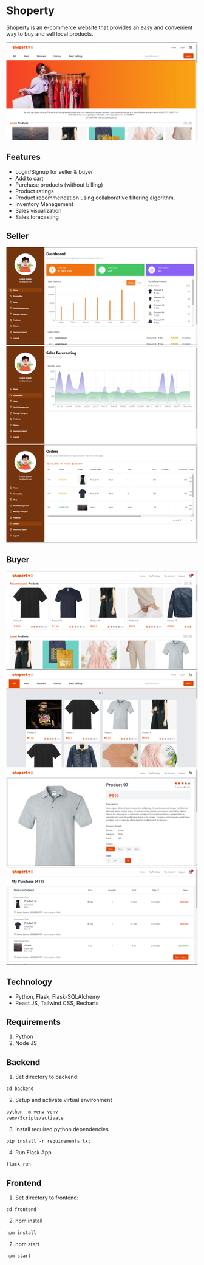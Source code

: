 # Shoperty
Shoperty is an e-commerce website that provides an easy and convenient way to buy and sell local products. 

<img
  src="docs/home.png"
  alt="Homepage"
  style="display: inline-block; margin: 0 auto">

## Features
- Login/Signup for seller & buyer
- Add to cart 
- Purchase products (without billing)
- Product ratings
- Product recommendation using collaborative filtering algorithm.
- Inventory Management
- Sales visualization
- Sales forecasting

## Seller
<img
  src="docs/dashboard.png"
  alt="Homepage"
  style="display: inline-block; margin: 0 auto">
<img
  src="docs/forecast.png"
  alt="Sales Forcasting"
  style="display: inline-block; margin: 0 auto">
<img
  src="docs/orders.png"
  alt="Product Page"
  style="display: inline-block; margin: 0 auto">
## Buyer
<img
  src="docs/recommend.png"
  alt="Recommend Product"
  style="display: inline-block; margin: 0 auto">
<img
  src="docs/all.png"
  alt="All Products"
  style="display: inline-block; margin: 0 auto">
<img
  src="docs/product.png"
  alt="Product Page"
  style="display: inline-block; margin: 0 auto">
<img
  src="docs/my purchases.png"
  alt="Purchases"
  style="display: inline-block; margin: 0 auto">


## Technology
- Python, Flask, Flask-SQLAlchemy
- React JS, Tailwind CSS, Recharts

## Requirements
1. Python
2. Node JS

## Backend
1. Set directory to backend:
```
cd backend
```
2. Setup and activate virtual environment
```
python -m venv venv
venv/Scripts/activate
```
3. Install required python dependencies
```
pip install -r requirements.txt
```
4. Run Flask App
```
flask run
```

## Frontend
1. Set directory to frontend:
```
cd frontend
```
2. npm install
```
npm install
```
2. npm start
```
npm start
```